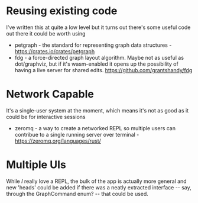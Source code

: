 Reusing existing code
===


I've written this at quite a low level but it turns out there's some useful code out there it could be worth using

- petgraph - the standard for representing graph data structures - https://crates.io/crates/petgraph
- fdg - a force-directed graph layout algorithm. Maybe not as useful as dot/graphviz, but if it's wasm-enabled it opens up the possibility of having a live server for shared edits. https://github.com/grantshandy/fdg

Network Capable
===

It's a single-user system at the moment, which means it's not as good as it could be for interactive sessions 

- zeromq - a way to create a networked REPL so multiple users can contribue to a single running server over terminal - https://zeromq.org/languages/rust/

Multiple UIs
===

While _I_ really love a REPL, the bulk of the app is actually more general and new 'heads' could be added if there was a neatly extracted interface -- say, through the GraphCommand enum? -- that could be used.
